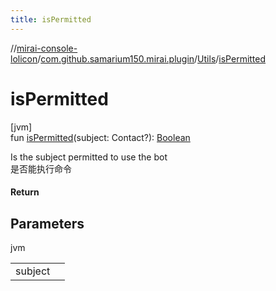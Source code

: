 ```yaml
---
title: isPermitted
---
```

//[mirai-console-lolicon](../../../index.html)/[com.github.samarium150.mirai.plugin](../index.html)/[Utils](index.html)/[isPermitted](is-permitted.html)



# isPermitted



[jvm]\
fun [isPermitted](is-permitted.html)(subject: Contact?): [Boolean](https://kotlinlang.org/api/latest/jvm/stdlib/kotlin/-boolean/index.html)



Is the subject permitted to use the bot <br> 是否能执行命令



#### Return



## Parameters


jvm

| | |
|---|---|
| subject |  |




